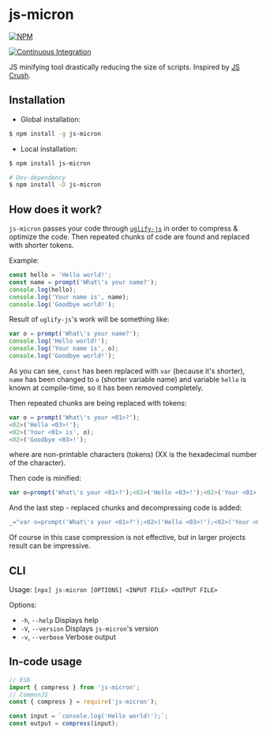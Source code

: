 # js-micron

[![NPM](https://nodei.co/npm/js-micron.png?compact=true)](https://npmjs.com/package/js-micron)

[![Continuous Integration](https://github.com/dotandl/js-micron/actions/workflows/CI.yml/badge.svg)](https://github.com/dotandl/js-micron/actions/workflows/CI.yml)

JS minifying tool drastically reducing the size of scripts.
Inspired by [JS Crush](http://www.iteral.com/jscrush/).

## Installation

- Global installation:

```sh
$ npm install -g js-micron
```

- Local installation:

```sh
$ npm install js-micron

# Dev-dependency
$ npm install -D js-micron
```

## How does it work?

`js-micron` passes your code through [`uglify-js`](https://www.npmjs.com/package/uglify-js)
in order to compress & optimize the code. Then repeated chunks of code are found
and replaced with shorter tokens.

Example:

```js
const hello = 'Hello world!';
const name = prompt('What\'s your name?');
console.log(hello);
console.log('Your name is', name);
console.log('Goodbye world!');
```

Result of `uglify-js`'s work will be something like:

```js
var o = prompt('What\'s your name?');
console.log('Hello world!');
console.log('Your name is', o);
console.log('Goodbye world!');
```

As you can see, `const` has been replaced with `var` (because it's shorter),
`name` has been changed to `o` (shorter variable name) and variable `hello` is
known at compile-time, so it has been removed completely.

Then repeated chunks are being replaced with tokens:

```js
var o = prompt('What\'s your <01>?');
<02>('Hello <03>!');
<02>('Your <01> is', o);
<02>('Goodbye <03>!');
```

where <XX> are non-printable characters (tokens) (XX is the hexadecimal number
of the character).

Then code is minified:

```js
var o=prompt('What\'s your <01>?');<02>('Hello <03>!');<02>('Your <01> is',o);<02>('Goodbye <03>!');
```

And the last step - replaced chunks and decompressing code is added:

```js
_="var o=prompt('What\'s your <01>?');<02>('Hello <03>!');<02>('Your <01> is',o);<02>('Goodbye <03>!')<01>name<02>console.log<03>name";for($ of "<03><02><01>")with(_.split($))_=join(pop());eval(_)
```

Of course in this case compression is not effective, but in larger projects
result can be impressive.

## CLI

Usage: `[npx] js-micron [OPTIONS] <INPUT FILE> <OUTPUT FILE>`

Options:

- `-h`, `--help` Displays help
- `-V`, `--version` Displays `js-micron`'s version
- `-v`, `--verbose` Verbose output

## In-code usage

```js
// ES6
import { compress } from 'js-micron';
// CommonJS
const { compress } = require('js-micron');

const input = `console.log('Hello world!');`;
const output = compress(input);
```
